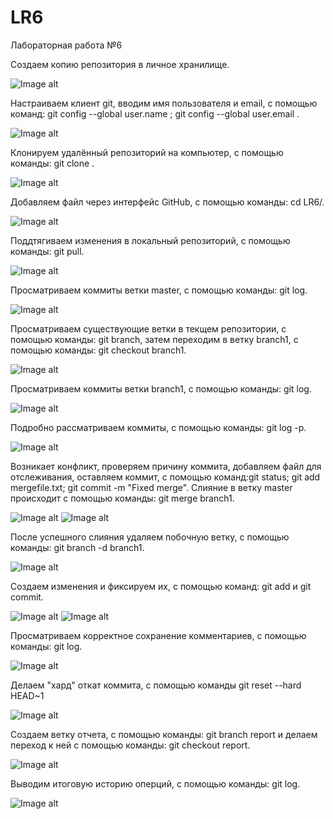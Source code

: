 # LR6
Лабораторная работа №6

Создаем копию репозитория в личное хранилище.

![Image alt](https://github.com/a17mi/LR6/raw/reportMichurina/Screenshots/1.jpg)

Настраиваем клиент git, вводим имя пользователя и email, с помощью команд: git config --global user.name <username>; git config --global user.email <email>.

![Image alt](https://github.com/a17mi/LR6/raw/reportMichurina/Screenshots/2.jpg)

Клонируем удалённый репозиторий на компьютер, с помощью команды: git clone <url>.

![Image alt](https://github.com/a17mi/LR6/raw/reportMichurina/Screenshots/3.jpg)

Добавляем файл через интерфейс GitHub, с помощью команды: cd LR6/.

![Image alt](https://github.com/a17mi/LR6/raw/reportMichurina/Screenshots/4.jpg)

Поддтягиваем изменения в локальный репозиторий, с помощью команды: git pull.

![Image alt](https://github.com/a17mi/LR6/raw/reportMichurina/Screenshots/5.jpg)

Просматриваем коммиты ветки master, с помощью команды: git log.

![Image alt](https://github.com/a17mi/LR6/raw/reportMichurina/Screenshots/6.jpg)

Просматриваем существующие ветки в текщем репозитории, с помощью команды: git branch, затем переходим в ветку branch1, с помощью команды: git checkout branch1.

![Image alt](https://github.com/a17mi/LR6/raw/reportMichurina/Screenshots/7.jpg)

Просматриваем коммиты ветки branch1, с помощью команды: git log.

![Image alt](https://github.com/a17mi/LR6/raw/reportMichurina/Screenshots/9.jpg)

Подробно рассматриваем коммиты, с помощью команды: git log -p.

![Image alt](https://github.com/a17mi/LR6/raw/reportMichurina/Screenshots/10.jpg)

Возникает конфликт, проверяем причину коммита, добавляем файл для отслеживания, оставляем коммит, с помощью команд:git status; git add mergefile.txt; git commit -m "Fixed merge". Слияние в ветку master происходит с помощью команды: git merge branch1.

![Image alt](https://github.com/a17mi/LR6/raw/reportMichurina/Screenshots/11.jpg)
![Image alt](https://github.com/a17mi/LR6/raw/reportMichurina/Screenshots/12.jpg)

После успешного слияния удаляем побочную ветку, с помощью команды: git branch -d branch1.

![Image alt](https://github.com/a17mi/LR6/raw/reportMichurina/Screenshots/13.jpg)

Создаем изменения и фиксируем их, с помощью команд: git add и git commit.

![Image alt](https://github.com/a17mi/LR6/raw/reportMichurina/Screenshots/14.jpg)
![Image alt](https://github.com/a17mi/LR6/raw/reportMichurina/Screenshots/15.jpg)

Просматриваем корректное сохранение комментариев, с помощью команды: git log.

![Image alt](https://github.com/a17mi/LR6/raw/reportMichurina/Screenshots/16.jpg)

Делаем "хард" откат коммита, с помощью команды git reset --hard HEAD~1

![Image alt](https://github.com/a17mi/LR6/raw/reportMichurina/Screenshots/17.jpg)

Создаем ветку отчета, с  помощью команды: git branch report и делаем переход к ней с помощью команды: git checkout report.

![Image alt](https://github.com/a17mi/LR6/raw/reportMichurina/Screenshots/18.jpg)

Выводим итоговую историю оперций, с помощью команды: git log.

![Image alt](https://github.com/a17mi/LR6/raw/reportMichurina/Screenshots/19.jpg)


